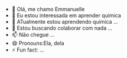 - 👋 Olá, me chamo Emmanuelle
- 👀 Eu estou interessada em aprender quimica
- 🌱 ATualmente estou aprendendo quimica ...
- 💞️ Estou buscando colaborar com nada ...
- 📫 Não chegue ...
- 😄 Pronouns:Ela, dela
- ⚡ Fun fact: ...

<!---
Emmanuelle2007/Emmanuelle2007 is a ✨ special ✨ repository because its `README.md` (this file) appears on your GitHub profile.
You can click the Preview link to take a look at your changes.
--->
